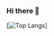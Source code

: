 ### Hi there 👋




[![Top Langs](https://github-readme-stats.vercel.app/api/top-langs/?username=yarexmarvin)]
